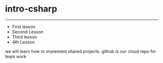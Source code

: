 # intro-csharp
---
* First lesson
* Second Lesson
* Third lesson
* 4th Lesson

we will learn how to implement shared projects.
github is our cloud repo for team work
